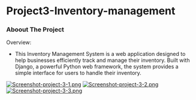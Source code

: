 # Project3-Inventory-management

### Aboout The Project
Overview:

- This Inventory Management System is a web application designed to help businesses efficiently track and manage their inventory. Built with Django, a powerful Python web framework, the system provides a simple interface for users to handle their inventory.

[![Screenshot-project-3-1.png](https://i.postimg.cc/g2KHcYr0/Screenshot-project-3-1.png)](https://postimg.cc/68yvYxrs)
[![Screenshot-project-3-2.png](https://i.postimg.cc/tCjr9vD2/Screenshot-project-3-2.png)](https://postimg.cc/7bK1VVF2)
[![Screenshot-project-3-3.png](https://i.postimg.cc/mrDCbC0d/Screenshot-project-3-3.png)](https://postimg.cc/G4WHK83Y)

